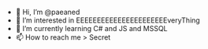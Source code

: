 - 👋 Hi, I’m @paeaned
- 👀 I’m interested in EEEEEEEEEEEEEEEEEEEEEEveryThing
- 🌱 I’m currently learning C# and JS and MSSQL
- 📫 How to reach me > Secret

<!---
paeaned/paeaned is a ✨ special ✨ repository because its `README.md` (this file) appears on your GitHub profile.
You can click the Preview link to take a look at your changes.
--->
